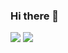 ### Hi there 👋

<div style="text-decoration:none;">
<a href="https://blog.naver.com/lio97" target="_blank" style="text-decoration:none;">
  <img src="https://img.shields.io/badge/Blog-000?style=social&logo=naver&logoColor=03C75A"/>
</a>

<a href="https://www.instagram.com/so0yeon__?igsh=MXY1ZTBoemg4NW1mNA%3D%3D&utm_source=qr" target="_blank" style="text-decoration:none;">
  <img src="https://img.shields.io/badge/Instagram-000?style=social&logo=instagram&logoColor=E4405F"/>
</a>
</div>
